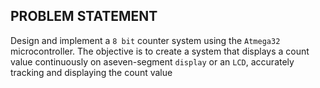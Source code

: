 ## PROBLEM STATEMENT
Design and implement a `8 bit` counter system using the `Atmega32` microcontroller. The objective is to create a system that displays a count value continuously on aseven-segment `display` or an `LCD`, accurately tracking and displaying the count value
